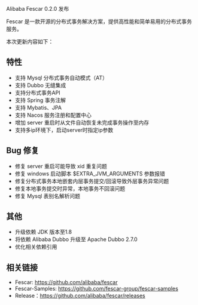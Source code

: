 Alibaba Fescar 0.2.0 发布

Fescar 是一款开源的分布式事务解决方案，提供高性能和简单易用的分布式事务服务。

本次更新内容如下：

## 特性
- 支持 Mysql 分布式事务自动模式（AT）
- 支持 Dubbo 无缝集成
- 支持分布式事务API
- 支持 Spring 事务注解
- 支持 Mybatis、JPA
- 支持 Nacos 服务注册和配置中心
- 增加 server 重启时从文件自动恢复未完成事务操作至内存
- 支持多ip环境下，启动server时指定ip参数

## Bug 修复
- 修复 server 重启可能导致 xid 重复问题
- 修复 windows 启动脚本 $EXTRA_JVM_ARGUMENTS 参数报错
- 修复分布式事务本地嵌套内层事务提交/回滚导致外层事务异常问题
- 修复本地事务提交时异常，本地事务不回滚问题
- 修复 Mysql 表别名解析问题

## 其他
- 升级依赖 JDK 版本至1.8
- 将依赖 Alibaba Dubbo 升级至 Apache Dubbo 2.7.0
- 优化相关依赖引用


## 相关链接
- Fescar: https://github.com/alibaba/fescar   
- Fescar-Samples: https://github.com/fescar-group/fescar-samples   
- Release：https://github.com/alibaba/fescar/releases
